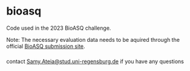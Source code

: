 # bioasq
Code used in the 2023 BioASQ challenge.

Note: The necessary evaluation data needs to be aquired through the official [BioASQ submission site]().
### 
contact Samy.Ateia@stud.uni-regensburg.de if you have any questions
